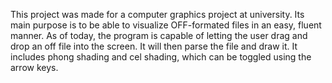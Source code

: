 This project was made for a computer graphics project at university.
Its main purpose is to be able to visualize OFF-formated files in an easy, fluent manner. 
As of today, the program is capable of letting the user drag and drop an off file into the screen. It will then
parse the file and draw it. It includes phong shading and cel shading, which can be toggled using the arrow keys.

